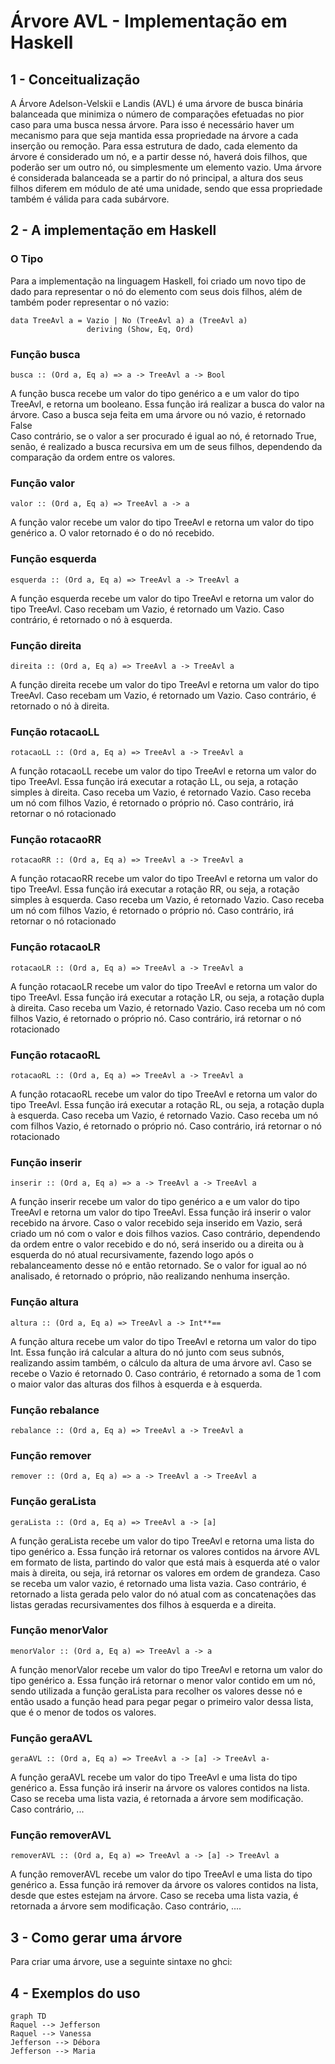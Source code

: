 # **Árvore AVL - Implementação em Haskell**

## 1 - Conceitualização

A Árvore Adelson-Velskii e Landis (AVL) é uma árvore de busca binária balanceada que minimiza o número de comparações efetuadas no pior caso para uma busca nessa árvore. Para isso é necessário haver um mecanismo para que seja mantida essa propriedade na árvore a cada inserção ou remoção.
Para essa estrutura de dado, cada elemento da árvore é considerado um nó, e a partir desse nó, haverá dois filhos, que poderão ser um outro nó, ou simplesmente um elemento vazio.
Uma árvore é considerada balanceada se a partir do nó principal, a altura dos seus filhos diferem em módulo de até uma unidade, sendo que essa propriedade também é válida para cada subárvore.

## 2 - A implementação em Haskell

### O Tipo

Para a implementação na linguagem Haskell, foi criado um novo tipo de dado para representar o nó do elemento com seus dois filhos, além de também poder representar o nó vazio:

    data TreeAvl a = Vazio | No (TreeAvl a) a (TreeAvl a)
                     deriving (Show, Eq, Ord)

### Função busca

    busca :: (Ord a, Eq a) => a -> TreeAvl a -> Bool

A função busca recebe um valor do tipo genérico a e um valor do tipo TreeAvl, e retorna um booleano.
Essa função irá realizar a busca do valor na árvore.
Caso a busca seja feita em uma árvore ou nó vazio, é retornado False  
Caso contrário, se o valor a ser procurado é igual ao nó, é retornado True, senão, é realizado a busca recursiva em um de seus filhos, dependendo da comparação da ordem entre os valores.

### Função valor

    valor :: (Ord a, Eq a) => TreeAvl a -> a

A função valor recebe um valor do tipo TreeAvl e retorna um valor do tipo genérico a.
O valor retornado é o do nó recebido.
### Função esquerda

    esquerda :: (Ord a, Eq a) => TreeAvl a -> TreeAvl a
A função esquerda recebe um valor do tipo TreeAvl e retorna um valor do tipo TreeAvl.
Caso recebam um Vazio, é retornado um Vazio.
Caso contrário, é retornado o nó à esquerda.

### Função direita

    direita :: (Ord a, Eq a) => TreeAvl a -> TreeAvl a

A função direita recebe um valor do tipo TreeAvl e retorna um valor do tipo TreeAvl.
Caso recebam um Vazio, é retornado um Vazio.
Caso contrário, é retornado o nó à direita.

### Função rotacaoLL

    rotacaoLL :: (Ord a, Eq a) => TreeAvl a -> TreeAvl a

A função rotacaoLL recebe um valor do tipo TreeAvl e retorna um valor do tipo TreeAvl.
Essa função irá executar a rotação LL, ou seja, a rotação simples à direita.
Caso receba um Vazio, é retornado Vazio.
Caso receba um nó com filhos Vazio, é retornado o próprio nó.
Caso contrário, irá retornar o nó rotacionado

### Função rotacaoRR

    rotacaoRR :: (Ord a, Eq a) => TreeAvl a -> TreeAvl a

A função rotacaoRR recebe um valor do tipo TreeAvl e retorna um valor do tipo TreeAvl.
Essa função irá executar a rotação RR, ou seja, a rotação simples à esquerda.
Caso receba um Vazio, é retornado Vazio.
Caso receba um nó com filhos Vazio, é retornado o próprio nó.
Caso contrário, irá retornar o nó rotacionado

### Função rotacaoLR

    rotacaoLR :: (Ord a, Eq a) => TreeAvl a -> TreeAvl a

A função rotacaoLR recebe um valor do tipo TreeAvl e retorna um valor do tipo TreeAvl.
Essa função irá executar a rotação LR, ou seja, a rotação dupla à direita.
Caso receba um Vazio, é retornado Vazio.
Caso receba um nó com filhos Vazio, é retornado o próprio nó.
Caso contrário, irá retornar o nó rotacionado

### Função rotacaoRL

    rotacaoRL :: (Ord a, Eq a) => TreeAvl a -> TreeAvl a

A função rotacaoRL recebe um valor do tipo TreeAvl e retorna um valor do tipo TreeAvl.
Essa função irá executar a rotação RL, ou seja, a rotação dupla à esquerda.
Caso receba um Vazio, é retornado Vazio.
Caso receba um nó com filhos Vazio, é retornado o próprio nó.
Caso contrário, irá retornar o nó rotacionado

### Função inserir

    inserir :: (Ord a, Eq a) => a -> TreeAvl a -> TreeAvl a

A função inserir recebe um valor do tipo genérico a e um valor do tipo TreeAvl e retorna um valor do tipo TreeAvl.
Essa função irá inserir o valor recebido na árvore.
Caso o valor recebido seja inserido em Vazio, será criado um nó com o valor e dois filhos vazios.
Caso contrário, dependendo da ordem entre o valor recebido e do nó, será inserido ou a direita ou à esquerda do nó atual recursivamente, fazendo logo após o rebalanceamento desse nó e então retornado. Se o valor for igual ao nó analisado, é retornado o próprio, não realizando nenhuma inserção.

### Função altura

    altura :: (Ord a, Eq a) => TreeAvl a -> Int**==

A função altura recebe um valor do tipo TreeAvl e retorna um valor do tipo Int.
Essa função irá calcular a altura do nó junto com seus subnós, realizando assim também, o cálculo da altura de uma árvore avl.
Caso se recebe o Vazio é retornado 0.
Caso contrário, é retornado a soma de 1 com o maior valor das alturas dos filhos à esquerda e à esquerda.

### Função rebalance

    rebalance :: (Ord a, Eq a) => TreeAvl a -> TreeAvl a

### Função remover

    remover :: (Ord a, Eq a) => a -> TreeAvl a -> TreeAvl a

### Função geraLista

    geraLista :: (Ord a, Eq a) => TreeAvl a -> [a]

A função geraLista recebe um valor do tipo TreeAvl e retorna uma lista do tipo genérico a.
Essa função irá retornar os valores contidos na árvore AVL em formato de lista, partindo do valor que está mais à esquerda até o valor mais à direita, ou seja, irá retornar os valores em ordem de grandeza.
Caso se receba um valor vazio, é retornado uma lista vazia.
Caso contrário, é retornado a lista gerada pelo valor do nó atual com as concatenações das listas geradas recursivamentes dos filhos à esquerda e a direita.

### Função menorValor

    menorValor :: (Ord a, Eq a) => TreeAvl a -> a

A função menorValor recebe um valor do tipo TreeAvl e retorna um valor do tipo genérico a.
Essa função irá retornar o menor valor contido em um nó, sendo utilizada a função geraLista para recolher os valores desse nó e então usado a função head para pegar pegar o primeiro valor dessa lista, que é o menor de todos os valores.

### Função geraAVL

    geraAVL :: (Ord a, Eq a) => TreeAvl a -> [a] -> TreeAvl a-

A função geraAVL recebe um valor do tipo TreeAvl e uma lista do tipo genérico a.
Essa função irá inserir na árvore os valores contidos na lista.
Caso se receba uma lista vazia, é retornada a árvore sem modificação.
Caso contrário, ...

### Função removerAVL

    removerAVL :: (Ord a, Eq a) => TreeAvl a -> [a] -> TreeAvl a

A função removerAVL recebe um valor do tipo TreeAvl e uma lista do tipo genérico a.
Essa função irá remover da árvore os valores contidos na lista, desde que estes estejam na árvore.
Caso se receba uma lista vazia, é retornada a árvore sem modificação.
Caso contrário, ….

## 3 - Como gerar uma árvore

Para criar uma árvore, use a seguinte sintaxe no ghci:


## 4 - Exemplos do uso



```mermaid
graph TD
Raquel --> Jefferson
Raquel --> Vanessa
Jefferson --> Débora
Jefferson --> Maria
```
